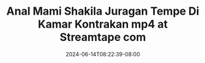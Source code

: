 --- 
title: "Anal Mami Shakila Juragan Tempe Di Kamar Kontrakan  mp4 at Streamtape com"
description: "  bokep Anal Mami Shakila Juragan Tempe Di Kamar Kontrakan  mp4 at Streamtape com twitter    "
date: 2024-06-14T08:22:39-08:00
file_code: "a45jy6hl452k"
draft: false
cover: "mik3ay4rc3m4dglx.jpg"
tags: ["Anal", "Mami", "Shakila", "Juragan", "Tempe", "Kamar", "Kontrakan", "Streamtape", "com", "bokep-indo", "bokep-viral", "bokep-ig"]
length: 985
fld_id: "1483139"
foldername: "Anal indo"
categories: ["Anal indo"]
views: 0
---